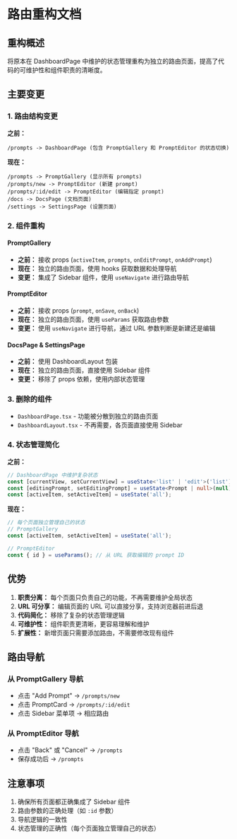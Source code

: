 # 路由重构文档

## 重构概述

将原本在 DashboardPage 中维护的状态管理重构为独立的路由页面，提高了代码的可维护性和组件职责的清晰度。

## 主要变更

### 1. 路由结构变更

**之前：**
```
/prompts -> DashboardPage (包含 PromptGallery 和 PromptEditor 的状态切换)
```

**现在：**
```
/prompts -> PromptGallery (显示所有 prompts)
/prompts/new -> PromptEditor (新建 prompt)
/prompts/:id/edit -> PromptEditor (编辑指定 prompt)
/docs -> DocsPage (文档页面)
/settings -> SettingsPage (设置页面)
```

### 2. 组件重构

#### PromptGallery
- **之前：** 接收 props (`activeItem`, `prompts`, `onEditPrompt`, `onAddPrompt`)
- **现在：** 独立的路由页面，使用 hooks 获取数据和处理导航
- **变更：** 集成了 Sidebar 组件，使用 `useNavigate` 进行路由导航

#### PromptEditor
- **之前：** 接收 props (`prompt`, `onSave`, `onBack`)
- **现在：** 独立的路由页面，使用 `useParams` 获取路由参数
- **变更：** 使用 `useNavigate` 进行导航，通过 URL 参数判断是新建还是编辑

#### DocsPage & SettingsPage
- **之前：** 使用 DashboardLayout 包装
- **现在：** 独立的路由页面，直接使用 Sidebar 组件
- **变更：** 移除了 props 依赖，使用内部状态管理

### 3. 删除的组件

- `DashboardPage.tsx` - 功能被分散到独立的路由页面
- `DashboardLayout.tsx` - 不再需要，各页面直接使用 Sidebar

### 4. 状态管理简化

**之前：**
```typescript
// DashboardPage 中维护复杂状态
const [currentView, setCurrentView] = useState<'list' | 'edit'>('list');
const [editingPrompt, setEditingPrompt] = useState<Prompt | null>(null);
const [activeItem, setActiveItem] = useState('all');
```

**现在：**
```typescript
// 每个页面独立管理自己的状态
// PromptGallery
const [activeItem, setActiveItem] = useState('all');

// PromptEditor
const { id } = useParams(); // 从 URL 获取编辑的 prompt ID
```

## 优势

1. **职责分离：** 每个页面只负责自己的功能，不再需要维护全局状态
2. **URL 可分享：** 编辑页面的 URL 可以直接分享，支持浏览器前进后退
3. **代码简化：** 移除了复杂的状态管理逻辑
4. **可维护性：** 组件职责更清晰，更容易理解和维护
5. **扩展性：** 新增页面只需要添加路由，不需要修改现有组件

## 路由导航

### 从 PromptGallery 导航
- 点击 "Add Prompt" -> `/prompts/new`
- 点击 PromptCard -> `/prompts/:id/edit`
- 点击 Sidebar 菜单项 -> 相应路由

### 从 PromptEditor 导航
- 点击 "Back" 或 "Cancel" -> `/prompts`
- 保存成功后 -> `/prompts`

## 注意事项

1. 确保所有页面都正确集成了 Sidebar 组件
2. 路由参数的正确处理（如 `:id` 参数）
3. 导航逻辑的一致性
4. 状态管理的正确性（每个页面独立管理自己的状态）

